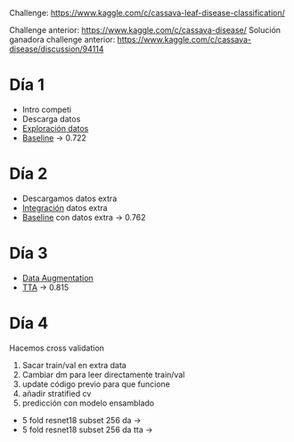 Challenge: https://www.kaggle.com/c/cassava-leaf-disease-classification/

Challenge anterior: https://www.kaggle.com/c/cassava-disease/
Solución ganadora challenge anterior: https://www.kaggle.com/c/cassava-disease/discussion/94114

# Día 1

- Intro competi
- Descarga datos
- [Exploración datos](./00_exploracion_datos.ipynb)
- [Baseline](./01_baseline.py) -> 0.722

# Día 2

- Descargamos datos extra
- [Integración](./03_extra_data.ipynb) datos extra
- [Baseline](./03_extra_data.py) con datos extra -> 0.762

# Día 3

- [Data Augmentation](./04_da.py)
- [TTA](./05_tta.ipynb) -> 0.815

# Día 4

Hacemos cross validation

1. Sacar train/val en extra data
2. Cambiar dm para leer directamente train/val
3. update código previo para que funcione
4. añadir stratified cv
5. predicción con modelo ensamblado

- 5 fold resnet18 subset 256 da ->
- 5 fold resnet18 subset 256 da tta ->
